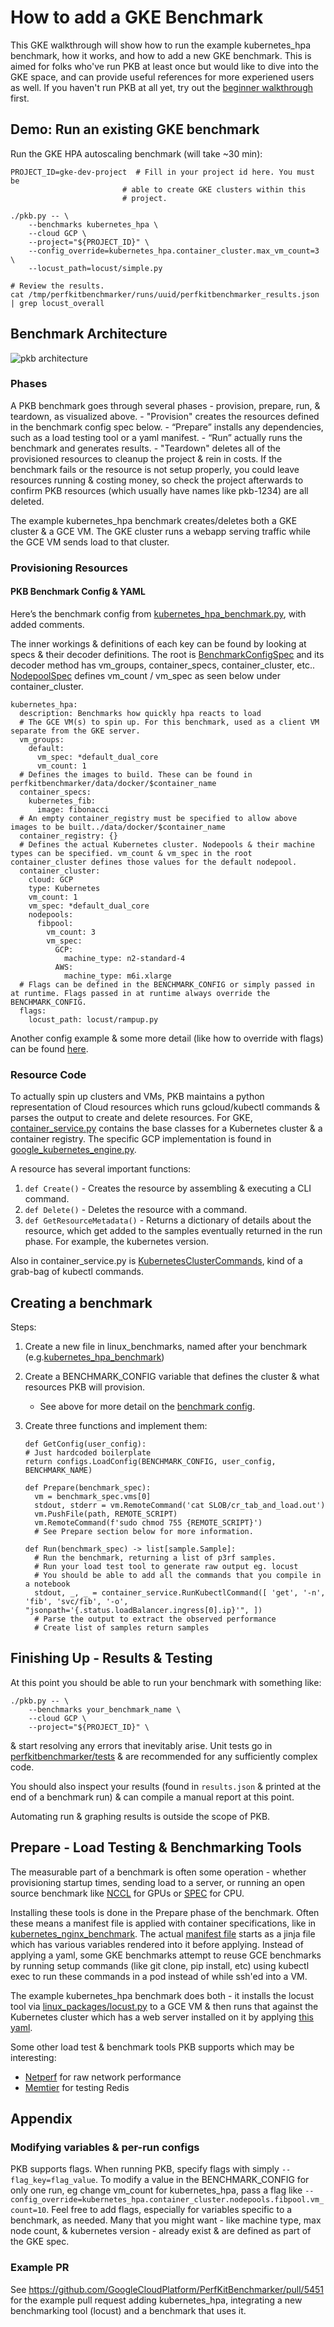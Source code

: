 # How to add a GKE Benchmark

This GKE walkthrough will show how to run the example kubernetes_hpa benchmark,
how it works, and how to add a new GKE benchmark. This is aimed for folks who've
run PKB at least once but would like to dive into the GKE space, and can provide
useful references for more experiened users as well. If you haven't run PKB at
all yet, try out the
[beginner walkthrough](https://github.com/GoogleCloudPlatform/PerfKitBenchmarker/tree/master/tutorials/beginner_walkthrough)
first.

## Demo: Run an existing GKE benchmark

Run the GKE HPA autoscaling benchmark (will take ~30 min):

```
PROJECT_ID=gke-dev-project  # Fill in your project id here. You must be
                         # able to create GKE clusters within this
                         # project.

./pkb.py -- \
    --benchmarks kubernetes_hpa \
    --cloud GCP \
    --project="${PROJECT_ID}" \
    --config_override=kubernetes_hpa.container_cluster.max_vm_count=3 \
    --locust_path=locust/simple.py

# Review the results.
cat /tmp/perfkitbenchmarker/runs/uuid/perfkitbenchmarker_results.json | grep locust_overall
```

## Benchmark Architecture

![pkb architecture](imgs/gke-architecture.png "PKB Architecture for GKE")

### Phases

A PKB benchmark goes through several phases - provision, prepare, run, &
teardown, as visualized above. - "Provision" creates the resources defined in
the benchmark config spec below. - “Prepare” installs any dependencies, such as
a load testing tool or a yaml manifest. - “Run” actually runs the benchmark and
generates results. - "Teardown" deletes all of the provisioned resources to
cleanup the project & rein in costs. If the benchmark fails or the resource is
not setup properly, you could leave resources running & costing money, so check
the project afterwards to confirm PKB resources (which usually have names like
pkb-1234) are all deleted.

The example kubernetes_hpa benchmark creates/deletes both a GKE cluster & a GCE
VM. The GKE cluster runs a webapp serving traffic while the GCE VM sends load to
that cluster.

### Provisioning Resources

#### PKB Benchmark Config & YAML

Here’s the benchmark config from
[kubernetes_hpa_benchmark.py](https://github.com/GoogleCloudPlatform/PerfKitBenchmarker/blob/master/perfkitbenchmarker/linux_benchmarks/kubernetes_hpa_benchmark.py),
with added comments.

The inner workings & definitions of each key can be found by looking at specs &
their decoder definitions. The root is
[BenchmarkConfigSpec](https://github.com/GoogleCloudPlatform/PerfKitBenchmarker/blob/master/perfkitbenchmarker/configs/benchmark_config_spec.py)
and its decoder method has vm_groups, container_specs, container_cluster, etc..
[NodepoolSpec](https://github.com/GoogleCloudPlatform/PerfKitBenchmarker/blob/master/perfkitbenchmarker/configs/container_spec.py)
defines vm_count / vm_spec as seen below under container_cluster.

```
kubernetes_hpa:
  description: Benchmarks how quickly hpa reacts to load
  # The GCE VM(s) to spin up. For this benchmark, used as a client VM separate from the GKE server.
  vm_groups:
    default:
      vm_spec: *default_dual_core
      vm_count: 1
  # Defines the images to build. These can be found in perfkitbenchmarker/data/docker/$container_name
  container_specs:
    kubernetes_fib:
      image: fibonacci
  # An empty container_registry must be specified to allow above images to be built../data/docker/$container_name
  container_registry: {}
  # Defines the actual Kubernetes cluster. Nodepools & their machine types can be specified. vm_count & vm_spec in the root container_cluster defines those values for the default nodepool.
  container_cluster:
    cloud: GCP
    type: Kubernetes
    vm_count: 1
    vm_spec: *default_dual_core
    nodepools:
      fibpool:
        vm_count: 3
        vm_spec:
          GCP:
            machine_type: n2-standard-4
          AWS:
            machine_type: m6i.xlarge
  # Flags can be defined in the BENCHMARK_CONFIG or simply passed in at runtime. Flags passed in at runtime always override the BENCHMARK_CONFIG.
  flags:
    locust_path: locust/rampup.py
```

Another config example & some more detail (like how to override with flags) can
be found
[here](https://github.com/GoogleCloudPlatform/PerfKitBenchmarker?tab=readme-ov-file#configurations-and-configuration-overrides).

### Resource Code

To actually spin up clusters and VMs, PKB maintains a python representation of
Cloud resources which runs gcloud/kubectl commands & parses the output to create
and delete resources. For GKE,
[container_service.py](https://github.com/GoogleCloudPlatform/PerfKitBenchmarker/blob/master//perfkitbenchmarker/container_service.py)
contains the base classes for a Kubernetes cluster & a container registry. The
specific GCP implementation is found in
[google_kubernetes_engine.py](https://github.com/GoogleCloudPlatform/PerfKitBenchmarker/blob/master/perfkitbenchmarker/providers/gcp/google_kubernetes_engine.py).

A resource has several important functions:

1.  `def Create()` - Creates the resource by assembling & executing a CLI
    command.
2.  `def Delete()` - Deletes the resource with a command.
3.  `def GetResourceMetadata()` - Returns a dictionary of details about the
    resource, which get added to the samples eventually returned in the run
    phase. For example, the kubernetes version.

Also in container_service.py is
[KubernetesClusterCommands](https://github.com/GoogleCloudPlatform/PerfKitBenchmarker/blob/master/perfkitbenchmarker/container_service.py),
kind of a grab-bag of kubectl commands.

## Creating a benchmark

Steps:

1.  Create a new file in linux_benchmarks, named after your benchmark
    (e.g.[kubernetes_hpa_benchmark](https://github.com/GoogleCloudPlatform/PerfKitBenchmarker/blob/master/perfkitbenchmarker/linux_benchmarks/kubernetes_hpa_benchmark.py))
1.  Create a BENCHMARK_CONFIG variable that defines the cluster & what resources
    PKB will provision. <!-- disableFinding(LINK_ID) -->
    -   See above for more detail on the
        [benchmark config](#pkb-benchmark-config-yaml).
1.  Create three functions and implement them:

    ```
    def GetConfig(user_config):
    # Just hardcoded boilerplate
    return configs.LoadConfig(BENCHMARK_CONFIG, user_config, BENCHMARK_NAME)

    def Prepare(benchmark_spec):
      vm = benchmark_spec.vms[0]
      stdout, stderr = vm.RemoteCommand('cat SLOB/cr_tab_and_load.out')
      vm.PushFile(path, REMOTE_SCRIPT)
      vm.RemoteCommand(f'sudo chmod 755 {REMOTE_SCRIPT}')
      # See Prepare section below for more information.

    def Run(benchmark_spec) -> list[sample.Sample]:
      # Run the benchmark, returning a list of p3rf samples.
      # Run your load test tool to generate raw output eg. locust
      # You should be able to add all the commands that you compile in a notebook
      stdout, _, _ = container_service.RunKubectlCommand([ 'get', '-n', 'fib', 'svc/fib', '-o', "jsonpath='{.status.loadBalancer.ingress[0].ip}'", ])
      # Parse the output to extract the observed performance
      # Create list of samples return samples
    ```

## Finishing Up - Results & Testing

At this point you should be able to run your benchmark with something like:

```
./pkb.py -- \
    --benchmarks your_benchmark_name \
    --cloud GCP \
    --project="${PROJECT_ID}" \
```

& start resolving any errors that inevitably arise. Unit tests go in
[perfkitbenchmarker/tests](https://github.com/GoogleCloudPlatform/PerfKitBenchmarker/blob/master/perfkitbenchmarker/tests/)
& are recommended for any sufficiently complex code.

You should also inspect your results (found in `results.json` & printed at the
end of a benchmark run) & can compile a manual report at this point.

Automating run & graphing results is outside the scope of PKB.

## Prepare - Load Testing & Benchmarking Tools

The measurable part of a benchmark is often some operation - whether
provisioning startup times, sending load to a server, or running an open source
benchmark like
[NCCL](https://github.com/GoogleCloudPlatform/PerfKitBenchmarker/blob/master/perfkitbenchmarker/linux_packages/nccl.py)
for GPUs or
[SPEC](https://github.com/GoogleCloudPlatform/PerfKitBenchmarker/blob/master/perfkitbenchmarker/linux_packages/speccpu2017.py)
for CPU.

Installing these tools is done in the Prepare phase of the benchmark. Often
these means a manifest file is applied with container specifications, like in
[kubernetes_nginx_benchmark](https://github.com/GoogleCloudPlatform/PerfKitBenchmarker/blob/master/perfkitbenchmarker/linux_benchmarks/kubernetes_nginx_benchmark.py).
The actual
[manifest file](https://github.com/GoogleCloudPlatform/PerfKitBenchmarker/blob/master/perfkitbenchmarker/data/container/kubernetes_nginx/kubernetes_nginx.yaml.j2)
starts as a jinja file which has various variables rendered into it before
applying. Instead of applying a yaml, some GKE benchmarks attempt to reuse GCE
benchmarks by running setup commands (like git clone, pip install, etc) using
kubectl exec to run these commands in a pod instead of while ssh'ed into a VM.

The example kubernetes_hpa benchmark does both - it installs the locust tool via
[linux_packages/locust.py](https://github.com/GoogleCloudPlatform/PerfKitBenchmarker/blob/master/perfkitbenchmarker/linux_packages/locust.py)
to a GCE VM & then runs that against the Kubernetes cluster which has a web
server installed on it by applying
[this yaml](google3/third_party/py/perfkitbenchmarker/data/container/kubernetes_hpa/fib.yaml.j2).

Some other load test & benchmark tools PKB supports which may be interesting:

*   [Netperf](https://github.com/GoogleCloudPlatform/PerfKitBenchmarker/blob/master/perfkitbenchmarker/linux_packages/netperf.py)
    for raw network performance
*   [Memtier](https://github.com/GoogleCloudPlatform/PerfKitBenchmarker/blob/master/perfkitbenchmarker/linux_packages/memtier.py)
    for testing Redis

## Appendix

### Modifying variables & per-run configs

PKB supports flags. When running PKB, specify flags with simply
`--flag_key=flag_value`. To modify a value in the BENCHMARK_CONFIG for only one
run, eg change vm_count for kubernetes_hpa, pass a flag like
`--config_override=kubernetes_hpa.container_cluster.nodepools.fibpool.vm_count=10`.
Feel free to add flags, especially for variables specific to a benchmark, as
needed. Many that you might want - like machine type, max node count, &
kubernetes version - already exist & are defined as part of the GKE spec.

### Example PR

See https://github.com/GoogleCloudPlatform/PerfKitBenchmarker/pull/5451 for the
example pull request adding kubernetes_hpa, integrating a new benchmarking tool
(locust) and a benchmark that uses it.
